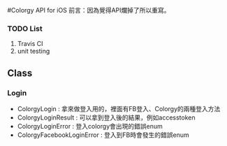 #Colorgy API for iOS
前言：因為覺得API爛掉了所以重寫。

### TODO List
1. Travis CI
2. unit testing

## Class 
### Login
- ColorgyLogin : 拿來做登入用的，裡面有FB登入、Colorgy的兩種登入方法
- ColorgyLoginResult : 可以拿到登入後的結果，例如accesstoken
- ColorgyLoginError : 登入colorgy會出現的錯誤enum
- ColorgyFacebookLoginError : 登入到FB時會發生的錯誤enum

